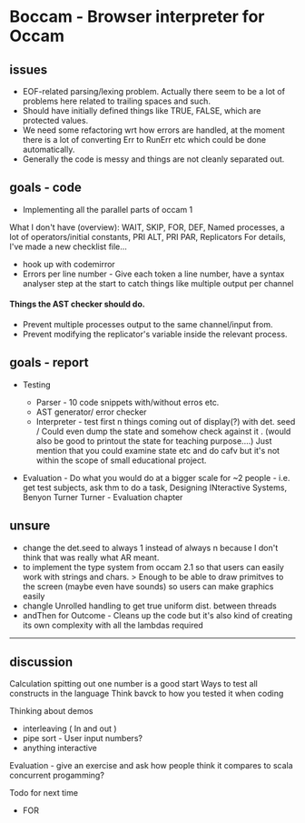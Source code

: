 # Boccam - Browser interpreter for Occam 

## issues

- EOF-related parsing/lexing problem. Actually there seem to be a lot of problems here related to trailing spaces and such.
- Should have initially defined things like TRUE, FALSE, which are protected values.
- We need some refactoring wrt how errors are handled, at the moment there is a lot of converting Err to RunErr etc which could be done automatically.
- Generally the code is messy and things are not cleanly separated out.

## goals - code

- Implementing all the parallel parts of occam 1

What I don't have (overview): WAIT, SKIP, FOR, DEF, Named processes, a lot of operators/initial constants, PRI ALT, PRI PAR, Replicators
For details, I've made a new checklist file...

- hook up with codemirror
- Errors per line number - Give each token a line number, have a syntax analyser step at the start to catch things like multiple output per channel

#### Things the AST checker should do.
- Prevent multiple processes output to the same channel/input from.
- Prevent modifying the replicator's variable inside the relevant process.


## goals - report

- Testing
    - Parser - 10 code snippets with/without erros etc.
    - AST generator/ error checker
    - Interpreter - test first n things coming out of display(?) with det. seed / Could even dump the state and somehow check against it . (would also be good to printout the state for teaching purpose....) Just mention that you could examine state etc and do cafv but it's not within the scope of small educational project.

- Evaluation - Do what you would do at a bigger scale  for ~2 people - i.e. get test subjects, ask thm to do a task, Designing INteractive Systems, Benyon Turner Turner - Evaluation chapter

## unsure

- change the det.seed to always 1 instead of always n because I don't think that was really what AR meant.
- to implement the type system from occam 2.1 so that users can easily work with strings and chars. > Enough to be able to draw primitves to the screen (maybe even have sounds) so users can make graphics easily 
- changle Unrolled handling to get true uniform dist. between threads
- andThen for Outcome - Cleans up the code but it's also kind of creating its own complexity with all the lambdas required

---

## discussion

Calculation spitting out one number is a good start
Ways to test all constructs in the language
Think bavck to how you tested it when coding

Thinking about demos
 - interleaving ( In and out )
 - pipe sort - User input numbers?
 - anything interactive

 Evaluation - give an exercise and ask how people think it compares to scala concurrent progamming?

 Todo for next time
 - FOR
